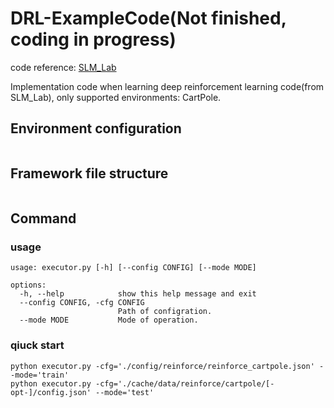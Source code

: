 # DRL-ExampleCode(Not finished, coding in progress)

code reference: [SLM_Lab](https://github.com/kengz/SLM-Lab)

Implementation code when learning deep reinforcement learning code(from SLM_Lab), only supported environments: CartPole.

## Environment configuration

```shell

```





## Framework file structure

```

```





## Command

### usage

```shell
usage: executor.py [-h] [--config CONFIG] [--mode MODE]

options:
  -h, --help            show this help message and exit
  --config CONFIG, -cfg CONFIG
                        Path of configration.
  --mode MODE           Mode of operation.
```



### qiuck start

```shell
python executor.py -cfg='./config/reinforce/reinforce_cartpole.json' --mode='train'
python executor.py -cfg='./cache/data/reinforce/cartpole/[-opt-]/config.json' --mode='test'
```

